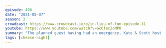 ```yaml
---
episode: 406
date: "2021-05-07"
season: 2
crowdcast: https://www.crowdcast.io/e/in-lieu-of-fun-episode-31
youtube: https://www.youtube.com/watch?v=GcOfec2oNP0
summary: "The planned guest having had an emergency, Kate & Scott host Cheese Night \U0001F9C0"
tags: [cheese-night]
---
```

